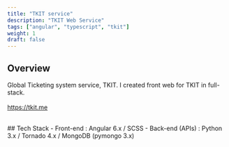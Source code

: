 ```yaml
---
title: "TKIT service"
description: "TKIT Web Service"
tags: ["angular", "typescript", "tkit"]
weight: 1
draft: false
---
```


## Overview
Global Ticketing system service, TKIT. I created front web for TKIT in full-stack.
<br><br>
https://tkit.me

<br>
## Tech Stack
- Front-end : Angular 6.x / SCSS
- Back-end (APIs) : Python 3.x / Tornado 4.x / MongoDB (pymongo 3.x)